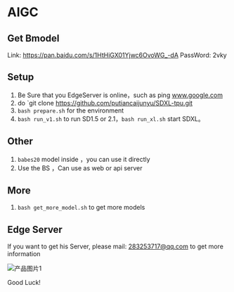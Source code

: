 # AIGC
## Get Bmodel
Link: https://pan.baidu.com/s/1HtHiGX01Yjwc6OvoWG_-dA  PassWord: 2vky 

## Setup 

1. Be Sure that you EdgeServer is online，such as ping www.google.com
2. do `git clone https://github.com/putiancaijunyu/SDXL-tpu.git
3. `bash prepare.sh` for the environment
4. `bash run_v1.sh` to run SD1.5 or 2.1，`bash run_xl.sh` start SDXL。

## Other  
1. `babes20` model inside ，you can use it directly
2. Use the BS ，Can use as web or api server

## More
1. `bash get_more_model.sh` to get more models



## Edge Server

If you want to get his Server, please mail: 283253717@qq.com to get more information

![产品图片1](img\产品图片1.png)



Good Luck!
